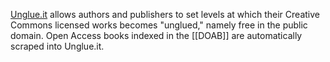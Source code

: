 [Unglue.it](https://unglue.it/) allows authors and publishers to set levels at which their Creative Commons licensed works becomes "unglued," namely free in the public domain. Open Access books indexed in the [[DOAB]] are automatically scraped into Unglue.it.